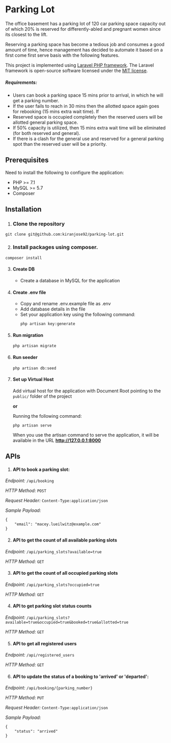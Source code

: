 # Parking Lot

The office basement has a parking lot of 120 car parking space capacity out of which 20% is reserved for differently-abled and pregnant women since its
closest to the lift.

Reserving a parking space has become a tedious job and consumes a good amount of time, hence management has decided to
automate it based on a first come first serve basis with the following features.

This project is implemented using [Laravel PHP framework](https://laravel.com). The Laravel framework is open-source software licensed under the [MIT license](https://opensource.org/licenses/MIT).

##### Requirements:
* Users can book a parking space 15 mins prior to arrival, in which he will get a parking number.
* If the user fails to reach in 30 mins then the allotted space again goes for rebooking (15 mins extra wait time). If
* Reserved space is occupied completely then the reserved users will be allotted general parking space.
* If 50% capacity is utilized, then 15 mins extra wait time will be eliminated (for both reserved and general).
* If there is a clash for the general use and reserved for a general parking spot than the reserved user will be a priority.

## Prerequisites
Need to install the following to configure the application:
* PHP >= 7.1
* MySQL >= 5.7
* Composer

## Installation
1. ### Clone the repository
```
git clone git@github.com:kiranjose92/parking-lot.git
```
2. ### Install packages using composer.
```
composer install
```
3. #### Create DB
    * Create a database in MySQL for the application

4. #### Create .env file
    * Copy and rename .env.example file as .env
    * Add database details in the file
    * Set your application key using the following command:
        ```
        php artisan key:generate
        ```

5. #### Run migration
    ```
    php artisan migrate
    ```

6.  #### Run seeder
    ```
    php artisan db:seed
    ```
7. #### Set up Virtual Host

    Add virtual host for the application with Document Root pointing to 
    the `public/` folder of the project

    **or**

    Running the following command:
    ```
    php artisan serve
    ```
    When you use the artisan command to serve the application, it will be available in the URL **http://127.0.0.1:8000**

## APIs

1. #### API to book a parking slot:

*Endpoint:* `/api/booking`

*HTTP Method:* `POST`

*Request Header:* `Content-Type:application/json`

*Sample Payload:*
```
{
	"email": "macey.lueilwitz@example.com"
}
```


2. #### API to get the count of all available parking slots

*Endpoint:* `/api/parking_slots?available=true`

*HTTP Method:* `GET`


3. #### API to get the count of all occupied parking slots

*Endpoint:* `/api/parking_slots?occupied=true`

*HTTP Method:* `GET`


4. #### API to get parking slot status counts 

*Endpoint:* `/api/parking_slots?available=true&occupied=true&booked=true&allotted=true`

*HTTP Method:* `GET`


5. #### API to get all registered users

*Endpoint:* `/api/registered_users`

*HTTP Method:* `GET`


6. #### API to update the status of a booking to 'arrived' or 'departed':

*Endpoint:* `/api/booking/{parking_number}`

*HTTP Method:* `PUT`

*Request Header:* `Content-Type:application/json`

*Sample Payload:*
```
{
	"status": "arrived"
}
```
